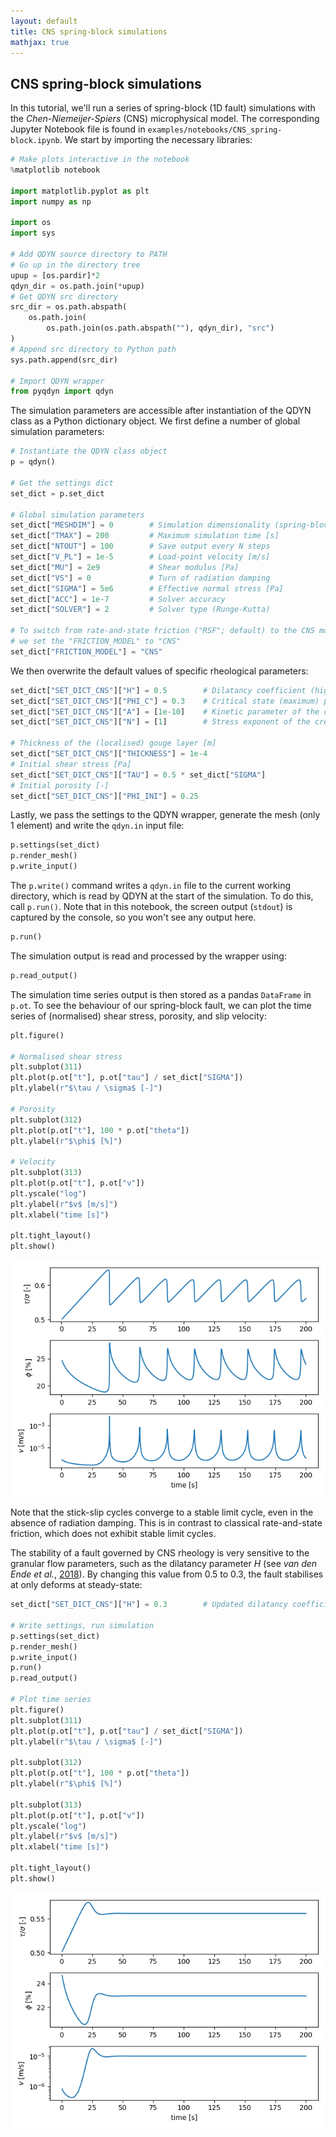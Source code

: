 ```yaml
---
layout: default
title: CNS spring-block simulations
mathjax: true
---
```


## CNS spring-block simulations

In this tutorial, we'll run a series of spring-block (1D fault) simulations with the _Chen-Niemeijer-Spiers_ (CNS) microphysical model. The corresponding Jupyter Notebook file is found in `examples/notebooks/CNS_spring-block.ipynb`. We start by importing the necessary libraries:

```python
# Make plots interactive in the notebook
%matplotlib notebook

import matplotlib.pyplot as plt
import numpy as np

import os
import sys

# Add QDYN source directory to PATH
# Go up in the directory tree
upup = [os.pardir]*2
qdyn_dir = os.path.join(*upup)
# Get QDYN src directory
src_dir = os.path.abspath(
    os.path.join(
        os.path.join(os.path.abspath(""), qdyn_dir), "src")
)
# Append src directory to Python path
sys.path.append(src_dir)

# Import QDYN wrapper
from pyqdyn import qdyn
```

The simulation parameters are accessible after instantiation of the QDYN class as a Python dictionary object. We first define a number of global simulation parameters:

```python
# Instantiate the QDYN class object
p = qdyn()

# Get the settings dict
set_dict = p.set_dict

# Global simulation parameters
set_dict["MESHDIM"] = 0        # Simulation dimensionality (spring-block)
set_dict["TMAX"] = 200         # Maximum simulation time [s]
set_dict["NTOUT"] = 100        # Save output every N steps
set_dict["V_PL"] = 1e-5        # Load-point velocity [m/s]
set_dict["MU"] = 2e9           # Shear modulus [Pa]
set_dict["VS"] = 0             # Turn of radiation damping
set_dict["SIGMA"] = 5e6        # Effective normal stress [Pa]
set_dict["ACC"] = 1e-7         # Solver accuracy
set_dict["SOLVER"] = 2         # Solver type (Runge-Kutta)

# To switch from rate-and-state friction ("RSF"; default) to the CNS model,
# we set the "FRICTION_MODEL" to "CNS"
set_dict["FRICTION_MODEL"] = "CNS"
```

We then overwrite the default values of specific rheological parameters:
```python
set_dict["SET_DICT_CNS"]["H"] = 0.5        # Dilatancy coefficient (higher = more dilatancy)
set_dict["SET_DICT_CNS"]["PHI_C"] = 0.3    # Critical state (maximum) porosity
set_dict["SET_DICT_CNS"]["A"] = [1e-10]    # Kinetic parameter of the creep mechanism
set_dict["SET_DICT_CNS"]["N"] = [1]        # Stress exponent of the creep mechanism

# Thickness of the (localised) gouge layer [m]
set_dict["SET_DICT_CNS"]["THICKNESS"] = 1e-4
# Initial shear stress [Pa]
set_dict["SET_DICT_CNS"]["TAU"] = 0.5 * set_dict["SIGMA"]
# Initial porosity [-]
set_dict["SET_DICT_CNS"]["PHI_INI"] = 0.25
```

Lastly, we pass the settings to the QDYN wrapper, generate the mesh (only 1 element) and write the `qdyn.in` input file:

```python
p.settings(set_dict)
p.render_mesh()
p.write_input()
```
The `p.write()` command writes a `qdyn.in` file to the current working directory, which is read by QDYN at the start of the simulation. To do this, call `p.run()`. Note that in this notebook, the screen output (`stdout`) is captured by the console, so you won't see any output here.
```python
p.run()
```

The simulation output is read and processed by the wrapper using:

```python
p.read_output()
```

The simulation time series output is then stored as a pandas `DataFrame` in `p.ot`. To see the behaviour of our spring-block fault, we can plot the time series of (normalised) shear stress, porosity, and slip velocity:

```python
plt.figure()

# Normalised shear stress
plt.subplot(311)
plt.plot(p.ot["t"], p.ot["tau"] / set_dict["SIGMA"])
plt.ylabel(r"$\tau / \sigma$ [-]")

# Porosity
plt.subplot(312)
plt.plot(p.ot["t"], 100 * p.ot["theta"])
plt.ylabel(r"$\phi$ [%]")

# Velocity
plt.subplot(313)
plt.plot(p.ot["t"], p.ot["v"])
plt.yscale("log")
plt.ylabel(r"$v$ [m/s]")
plt.xlabel("time [s]")

plt.tight_layout()
plt.show()
```
![Stick-slip](img/tutorials/CNS_spring-block/stick-slip.png)

Note that the stick-slip cycles converge to a stable limit cycle, even in the absence of radiation damping. This is in contrast to classical rate-and-state friction, which does not exhibit stable limit cycles.

The stability of a fault governed by CNS rheology is very sensitive to the granular flow parameters, such as the dilatancy parameter $H$ (see _van den Ende et al._, [2018](https://doi.org/10.1016/j.tecto.2017.11.040)). By changing this value from 0.5 to 0.3, the fault stabilises at only deforms at steady-state:

```python
set_dict["SET_DICT_CNS"]["H"] = 0.3        # Updated dilatancy coefficient

# Write settings, run simulation
p.settings(set_dict)
p.render_mesh()
p.write_input()
p.run()
p.read_output()

# Plot time series
plt.figure()
plt.subplot(311)
plt.plot(p.ot["t"], p.ot["tau"] / set_dict["SIGMA"])
plt.ylabel(r"$\tau / \sigma$ [-]")

plt.subplot(312)
plt.plot(p.ot["t"], 100 * p.ot["theta"])
plt.ylabel(r"$\phi$ [%]")

plt.subplot(313)
plt.plot(p.ot["t"], p.ot["v"])
plt.yscale("log")
plt.ylabel(r"$v$ [m/s]")
plt.xlabel("time [s]")

plt.tight_layout()
plt.show()
```
![Stable](img/tutorials/CNS_spring-block/stable.png)

